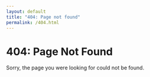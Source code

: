 ```yaml
---
layout: default
title: "404: Page not found"
permalink: /404.html
---
```


# 404: Page Not Found

Sorry, the page you were looking for could not be found.
